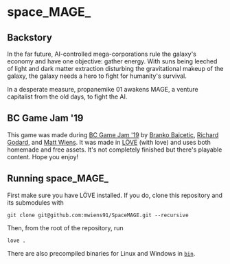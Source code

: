 # space_MAGE_

## Backstory

In the far future, AI-controlled mega-corporations rule the galaxy's
economy and have one objective: gather energy. With suns being leeched
of light and dark matter extraction disturbing the gravitational makeup
of the galaxy, the galaxy needs a hero to fight for humanity's survival.

In a desperate measure, propanemike 01 awakens MAGE, a venture
capitalist from the old days, to fight the AI.

## BC Game Jam '19

This game was made during [BC Game Jam '19](https://bcgamejam.com/) by
[Branko Bajcetic](https://github.com/bbajcetic), [Richard
Godard](https://github.com/vincentrg), and [Matt
Wiens](https://github.com/mwiens91). It was made in
[LÖVE](https://love2d.org/) (with love) and uses both homemade and free
assets. It's not completely finished but there's playable content. Hope
you enjoy!

## Running space_MAGE_

First make sure you have LÖVE installed. If you do, clone this
repository and its submodules with

```
git clone git@github.com:mwiens91/SpaceMAGE.git --recursive
```

Then, from the root of the repository, run

```
love .
```

There are also precompiled binaries for Linux and Windows in
[`bin`](bin).
